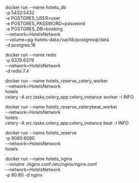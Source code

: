 docker run --name hotels_db \
    -p 5432:5432 \
    -e POSTGRES_USER=user \
    -e POSTGRES_PASSWORD=password \
    -e POSTGRES_DB=booking \
    --network=HotelsNetwork \
    --volume=pg-hotels-data:/var/lib/postgresql/data \
    -d  postgres:16

docker run --name redis \
    -p 6379:6379 \
    --network=HotelsNetwork \
    -d redis:7.4

docker run --name hotels_reserve_celery_worker \
    --network=HotelsNetwork \
    hotels \
    celery -A src.tasks.celery_app:celery_instance worker -l INFO

docker run --name hotels_reserve_celerybeat_worker \
    --network=HotelsNetwork \
    hotels \
    celery -A src.tasks.celery_app:celery_instance beat -l INFO

docker run --name hotels_reserve \
    -p 8080:8080 \
    --network=HotelsNetwork \
    hotels

docker run --name hotels_nginx \
    --volume ./nginx.conf:/etc/nginx/nginx.conf \
    --network=HotelsNetwork \
    -p 80:80 -d nginx
